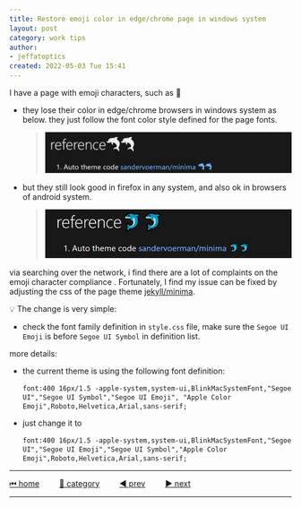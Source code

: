 ```yaml
---
title: Restore emoji color in edge/chrome page in windows system
layout: post
category: work tips
author: 
- jeffatoptics
created: 2022-05-03 Tue 15:41
---
```


I have a page with emoji characters, such as 🐬

- they lose their color in edge/chrome browsers in windows system as below. they just follow the font color style defined for the page fonts.
    >
    >![emoji lose color](../assets/20220503/bw-emoji.png)

- but they still look good in firefox in any system, and also ok in browsers of android system. 
    >
    >![emoji with color](../assets/20220503/color-emoji.png)

via searching over the network, i find there are a lot of complaints on the emoji character compliance . Fortunately, I find my issue can be fixed by adjusting the css of the page theme [jekyll/minima](https://github.com/jekyll/minima).

💡 The change is very simple:

- check the font family definition in `style.css` file, make sure the `Segoe UI Emoji` is before `Segoe UI Symbol` in definition list.

more details:

- the current theme is using the following font definition:
    ```
    font:400 16px/1.5 -apple-system,system-ui,BlinkMacSystemFont,"Segoe UI","Segoe UI Symbol","Segoe UI Emoji", "Apple Color Emoji",Roboto,Helvetica,Arial,sans-serif;
    ```

- just change it to
    ```
    font:400 16px/1.5 -apple-system,system-ui,BlinkMacSystemFont,"Segoe UI","Segoe UI Emoji","Segoe UI Symbol","Apple Color Emoji",Roboto,Helvetica,Arial,sans-serif;
    ```

---

[⏮ home](../index.md) &nbsp; &nbsp; &nbsp; &nbsp; [🔀 category](../category.md) &nbsp; &nbsp; &nbsp; &nbsp; [◀️ prev](./2022-05-02-make-minima-perfect.md) &nbsp; &nbsp; &nbsp; &nbsp; [▶️ next]()

---
